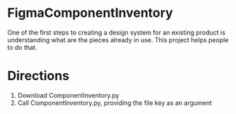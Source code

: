 # FigmaComponentInventory
One of the first steps to creating a design system for an existing product is understanding what are the pieces already in use. This project helps people to do that. 

# Directions
1. Download ComponentInventory.py
2. Call ComponentInventory.py, providing the file key as an argument 

